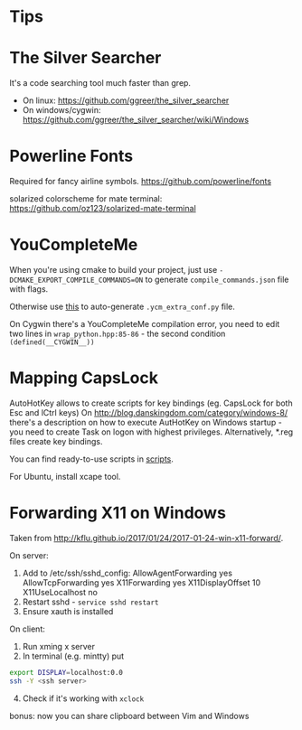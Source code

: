 # Tips
# The Silver Searcher
It's a code searching tool much faster than grep.
* On linux: https://github.com/ggreer/the_silver_searcher
* On windows/cygwin: https://github.com/ggreer/the_silver_searcher/wiki/Windows


# Powerline Fonts
Required for fancy airline symbols.
https://github.com/powerline/fonts

solarized colorscheme for mate terminal:
https://github.com/oz123/solarized-mate-terminal

# YouCompleteMe
When you're using cmake to build your project, just use `-DCMAKE_EXPORT_COMPILE_COMMANDS=ON` to generate `compile_commands.json` file with flags.

Otherwise use  [this](https://github.com/rdnetto/YCM-Generator.git)  to auto-generate `.ycm_extra_conf.py` file.

On Cygwin there's a YouCompleteMe compilation error, you need to edit two lines in `wrap_python.hpp:85-86` - the second condition `(defined(__CYGWIN__))`

# Mapping CapsLock
AutoHotKey allows to create scripts for key bindings (eg. CapsLock for both Esc and lCtrl keys)
On http://blog.danskingdom.com/category/windows-8/ there's a description on how to execute AutHotKey
on Windows startup - you need to create Task on logon with highest privileges.
Alternatively, \*.reg files create key bindings.

You can find ready-to-use scripts in [scripts](scripts).

For Ubuntu, install xcape tool.

# Forwarding X11 on Windows
Taken from http://kflu.github.io/2017/01/24/2017-01-24-win-x11-forward/.

On server:
1. Add to /etc/ssh/sshd_config:
AllowAgentForwarding yes
AllowTcpForwarding yes
X11Forwarding yes
X11DisplayOffset 10
X11UseLocalhost no
2. Restart sshd - `service sshd restart`
3. Ensure xauth is installed

On client:

1. Run xming x server
2. In terminal (e.g. mintty) put
```bash
export DISPLAY=localhost:0.0
ssh -Y <ssh server>
```
4. Check if it's working with `xclock`

bonus: now you can share clipboard between Vim and Windows

